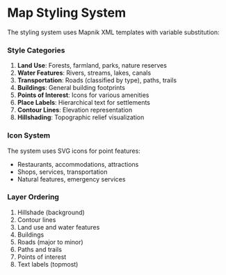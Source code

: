 # Map Styling System

The styling system uses Mapnik XML templates with variable substitution:

### Style Categories
1. **Land Use**: Forests, farmland, parks, nature reserves
2. **Water Features**: Rivers, streams, lakes, canals
3. **Transportation**: Roads (classified by type), paths, trails
4. **Buildings**: General building footprints
5. **Points of Interest**: Icons for various amenities
6. **Place Labels**: Hierarchical text for settlements
7. **Contour Lines**: Elevation representation
8. **Hillshading**: Topographic relief visualization

### Icon System
The system uses SVG icons for point features:
- Restaurants, accommodations, attractions
- Shops, services, transportation
- Natural features, emergency services

### Layer Ordering
1. Hillshade (background)
2. Contour lines
3. Land use and water features
4. Buildings
5. Roads (major to minor)
6. Paths and trails
7. Points of interest
8. Text labels (topmost)